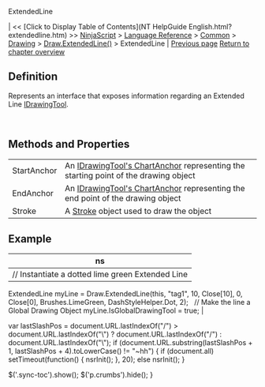 ﻿










 


ExtendedLine







| &lt;&lt; [Click to Display Table of Contents](NT HelpGuide English.html?extendedline.htm) &gt;&gt;
 [NinjaScript](ninjascript.htm) &gt; [Language Reference](language_reference_wip.htm) &gt; [Common](common.htm) &gt; [Drawing](drawing.htm) &gt; [Draw.ExtendedLine()](draw_extendedline.htm) &gt;
ExtendedLine | [Previous page](draw_extendedline.htm)
[Return to chapter overview](draw_extendedline.htm)










Definition
----------


Represents an interface that exposes information regarding an Extended Line [IDrawingTool](idrawingtool.htm).


 


Methods and Properties
----------------------




|  |  |
| --- | --- |
| StartAnchor | An [IDrawingTool's ChartAnchor](idrawingtool.htm#chartanchor) representing the starting point of the drawing object |
| EndAnchor | An [IDrawingTool's ChartAnchor](idrawingtool.htm#chartanchor) representing the end point of the drawing object |
| Stroke | A [Stroke](stroke_class.htm) object used to draw the object |





Example
-------




| ns |
| --- |
| // Instantiate a dotted lime green Extended Line
ExtendedLine myLine = Draw.ExtendedLine(this, "tag1", 10, Close[10], 0, Close[0], Brushes.LimeGreen, DashStyleHelper.Dot, 2);
 
// Make the line a Global Drawing Object
myLine.IsGlobalDrawingTool = true; |






 
 var lastSlashPos = document.URL.lastIndexOf("/") &gt; document.URL.lastIndexOf("\\") ? document.URL.lastIndexOf("/") : document.URL.lastIndexOf("\\");
 if (document.URL.substring(lastSlashPos + 1, lastSlashPos + 4).toLowerCase() != "~hh") {
 if (document.all) setTimeout(function() {
 nsrInit();
 }, 20);
 else nsrInit();
 }
 
 
 $('.sync-toc').show();
 $('p.crumbs').hide();
 }
 
 
 



